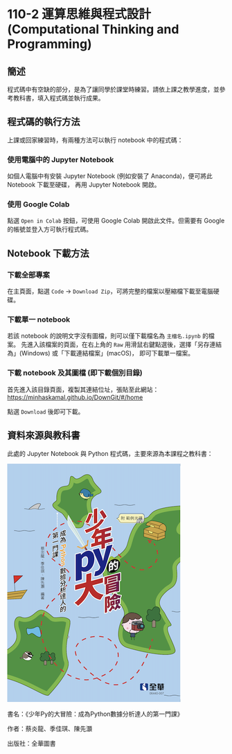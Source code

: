# 110-2 運算思維與程式設計 (Computational Thinking and Programming)
## 簡述
程式碼中有空缺的部分，是為了讓同學於課堂時練習。請依上課之教學進度，並參考教科書，填入程式碼並執行成果。

## 程式碼的執行方法
上課或回家練習時，有兩種方法可以執行 notebook 中的程式碼：

### 使用電腦中的 Jupyter Notebook
如個人電腦中有安裝 Jupyter Notebook (例如安裝了 Anaconda)，便可將此 Notebook 下載至硬碟，
再用 Jupyter Notebook 開啟。

### 使用 Google Colab
點選 `Open in Colab` 按鈕，可使用 Google Colab 開啟此文件。但需要有 Google 的帳號並登入方可執行程式碼。

## Notebook 下載方法

### 下載全部專案
在主頁面，點選 `Code` -> `Download Zip`，可將完整的檔案以壓縮檔下載至電腦硬碟。

### 下載單一 notebook
若該 notebook 的說明文字沒有圖檔，則可以僅下載檔名為 `主檔名.ipynb` 的檔案。
先進入該檔案的頁面，在右上角的 `Raw` 用滑鼠右鍵點選後，選擇「另存連結為」(Windows) 或「下載連結檔案」(macOS)，
即可下載單一檔案。

### 下載 notebook 及其圖檔 (即下載個別目錄)
首先進入該目錄頁面，複製其連結位址，張貼至此網站：
https://minhaskamal.github.io/DownGit/#/home

點選 `Download` 後即可下載。


## 資料來源與教科書
此處的 Jupyter Notebook 與 Python 程式碼，主要來源為本課程之教科書：

![書的標題](images/book_cover.png)


書名：《少年Py的大冒險：成為Python數據分析達人的第一門課》

作者：蔡炎龍、季佳琪、陳先灝

出版社：全華圖書

